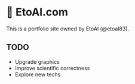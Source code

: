 # :octopus: EtoAl.com

This is a portfolio site owned by EtoAl (@etoal83).

## TODO

- Upgrade graphics
- Improve scientific correctness
- Explore new techs
